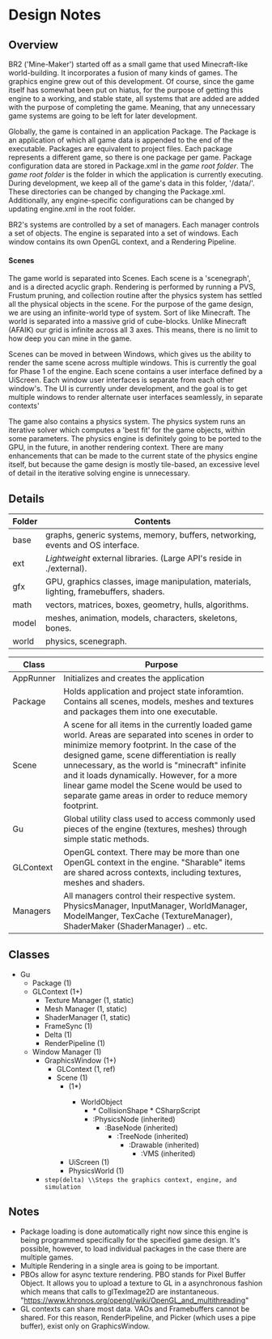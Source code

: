 
# Design Notes

## Overview

BR2 ('Mine-Maker') started off as a small game that used Minecraft-like world-building.  It incorporates a fusion of many kinds of games.  The graphics engine grew out of this development.  Of course, since the game itself
has somewhat been put on hiatus, for the purpose of getting this engine to a working, and stable state, all systems that are added are added with the purpose of completing the game.  Meaning, that any unnecessary
game systems are going to be left for later development.  

Globally, the game is contained in an application Package.  The Package is an application of which all game data is appended to the end of the executable.  Packages are equivalent to project files.   Each package
represents a different game, so there is one package per game. Package configuration data are stored in Package.xml in the *game root folder*. The *game root folder* is the folder in which the application is currently
executing.  During development, we keep all of the  game's data in this folder, '/data/'. These directories can be changed by changing the Package.xml.  Additionally, any engine-specific configurations can be changed
by updating engine.xml in the root folder.

BR2's systems are controlled by a set of managers.  Each manager controls a set of objects.  The engine is separated into a set of windows.  Each window contains its own OpenGL context, and a Rendering Pipeline.  

#### Scenes
The game world is separated into Scenes.   Each scene is a 'scenegraph', and is a directed acyclic graph.  Rendering is performed by running a PVS, Frustum pruning, and collection routine after the physics
system has settled all the physical objects in the scene.  For the purpose of the game design, we are using an infinite-world type of system.  Sort of like Minecraft.  The world is separated into a massive
grid of cube-blocks.  Unlike Minecraft (AFAIK) our grid is infinite across all 3 axes.  This means, there is no limit to how deep you can mine in the game.  

Scenes can be moved in between Windows, which gives us the ability to render the same scene across multiple windows.  This is currently the
goal for Phase 1 of the engine.   Each scene contains a user interface defined by a UiScreen.  Each window user interfaces is separate from each other window's.  The UI is currently under development, and the goal is to get multiple windows 
to render alternate user interfaces seamlessly, in separate contexts'

The game also contains a physics system.  The physics system runs an iterative solver which computes a 'best fit' for the game objects, within some parameters.  The physics engine is definitely going 
to be ported to the GPU, in the future, in another rendering context.  There are many enhancements that can be made to the current state of the physics engine itself, but because the game design is 
mostly tile-based, an excessive level of detail in the iterative solving engine is unnecessary.

## Details

|  Folder | Contents|
|---------|----------------------------------------------------------------------------------------------------------
|  base   | graphs, generic systems, memory, buffers, networking, events and OS interface.
|  ext    | *Lightweight* external libraries.  (Large API's reside in ./external).
|  gfx    | GPU, graphics classes, image manipulation,  materials, lighting, framebuffers, shaders.
|  math   | vectors, matrices, boxes, geometry, hulls, algorithms.
|  model  | meshes, animation, models, characters, skeletons, bones.
|  world  | physics, scenegraph. 

| Class            | Purpose                                                                                                                                                                                                                                                                                                                                                                                                                                             |
|------------------|---------------------------------------------------------------------------------------------------------------------------------------------------------------------------------------------------------------------------------------------------------------------------------------------------------------------------------------------------------------------------------------------------------------------------------------------------|
|     AppRunner    |  Initializes and creates the application                                                                                                                                                                                                                                                                                                                                                                                                                                                 |
|     Package      |    Holds application and project state inforamtion.  Contains all scenes, models, meshes and textures and packages them into one executable.                                                                                                                                                                                                                                                                                                              |
|     Scene         | A scene for all items in the currently loaded game world.  Areas are separated into scenes in order to minimize memory footprint.  In the case of the designed game, scene differentiation is really unnecessary, as the world is "minecraft" infinite and it loads dynamically.  However, for a more linear game model the Scene would be used to separate game areas in order to reduce memory footprint.                                                       |
|     Gu            | Global utility class used to access commonly used pieces of the engine (textures, meshes) through simple static methods.                                                      |
|     GLContext     | OpenGL context.  There may be more than one OpenGL context in the engine.  "Sharable" items are shared across contexts, including textures, meshes and shaders.                                                 |
|   Managers | All managers control their respective system.  PhysicsManager, InputManager, WorldManager, ModelManger, TexCache (TextureManager), ShaderMaker (ShaderManager) .. etc.

## Classes

* Gu
    * Package (1)
    * GLContext (1+)
	    * Texture Manager (1, static)
		* Mesh Manager (1, static)
        * ShaderManager (1, static)
        * FrameSync (1)
        * Delta (1)
        * RenderPipeline (1) 
	* Window Manager (1)
        * GraphicsWindow (1+)
		    * GLContext (1, ref)
            * Scene (1)
                * <GameObject> (1*)
					*  WorldObject 
						* <Component>
							* CollisionShape
							* CSharpScript
						* :PhysicsNode (inherited)
							* :BaseNode (inherited)
								* :TreeNode (inherited)
									* :Drawable (inherited)
										* :VMS (inherited)
                * UiScreen (1)
                * PhysicsWorld (1)
         * `step(delta) \\Steps the graphics context, engine, and simulation`

## Notes

* Package loading is done automatically right now since this engine is being programmed specifically for the specified game design.  It's possible, however, to load individual packages in the case there are multiple games.
* Multiple Rendering in a single area is going to be important.
* PBOs allow for async texture rendering.  PBO stands for Pixel Buffer Object. It allows you to upload a texture to GL in a asynchronous fashion which means that calls to glTexImage2D are instantaneous. 
"https://www.khronos.org/opengl/wiki/OpenGL_and_multithreading"
* GL contexts can share most data.  VAOs and Framebuffers cannot be shared.  For this reason, RenderPipeline, and Picker (which uses a pipe buffer), exist only on GraphicsWindow.
